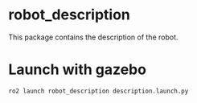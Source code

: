 # robot_description

This package contains the description of the robot.

# Launch with gazebo

```ro2 launch robot_description description.launch.py```
